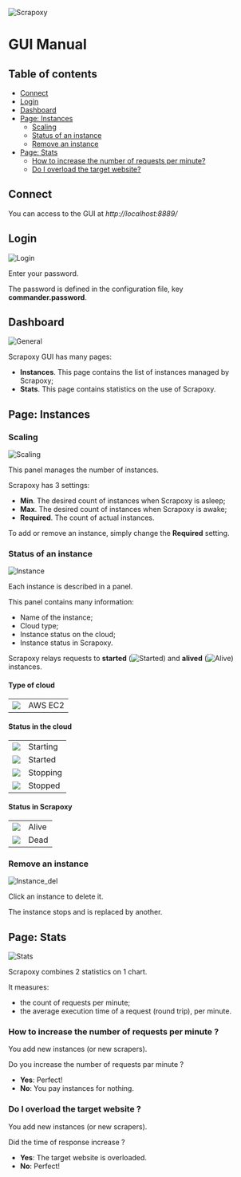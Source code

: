 ![Scrapoxy](https://raw.githubusercontent.com/fabienvauchelles/scrapoxy/master/docs/logo.png)


# GUI Manual

## Table of contents

- [Connect](#connect)
- [Login](#login)
- [Dashboard](#dashboard)
- [Page: Instances](#page-instances)
    - [Scaling](#scaling)
    - [Status of an instance](#status-of-an-instance)
    - [Remove an instance](#remove-an-instance)
- [Page: Stats](#page-stats)
    - [How to increase the number of requests per minute?](#how-to-increase-the-number-of-requests-per-minute-)
    - [Do I overload the target website?](#do-i-overload-the-target-website-)


## Connect

You can access to the GUI at *http://localhost:8889/*


## Login

![Login](https://raw.githubusercontent.com/fabienvauchelles/scrapoxy/master/docs/gui_manual/gui_login.png)

Enter your password.

The password is defined in the configuration file, key **commander.password**.


## Dashboard

![General](https://raw.githubusercontent.com/fabienvauchelles/scrapoxy/master/docs/gui_manual/gui_general.jpg)

Scrapoxy GUI has many pages:

- **Instances**. This page contains the list of instances managed by Scrapoxy;
- **Stats**. This page contains statistics on the use of Scrapoxy.


## Page: Instances


### Scaling

![Scaling](https://raw.githubusercontent.com/fabienvauchelles/scrapoxy/master/docs/gui_manual/gui_scaling.jpg)

This panel manages the number of instances.

Scrapoxy has 3 settings:

- **Min**. The desired count of instances when Scrapoxy is asleep;
- **Max**. The desired count of instances when Scrapoxy is awake;
- **Required**. The count of actual instances.

To add or remove an instance, simply change the **Required** setting.


### Status of an instance

![Instance](https://raw.githubusercontent.com/fabienvauchelles/scrapoxy/master/docs/gui_manual/gui_instance.png)

Each instance is described in a panel.

This panel contains many information:

- Name of the instance;
- Cloud type;
- Instance status on the cloud;
- Instance status in Scrapoxy.

Scrapoxy relays requests to **started**
(![Started](https://raw.githubusercontent.com/fabienvauchelles/scrapoxy/master/docs/gui_manual/gui_instance_started.png))
and **alived**
(![Alive](https://raw.githubusercontent.com/fabienvauchelles/scrapoxy/master/docs/gui_manual/gui_instance_alive.png))
instances.


#### Type of cloud

<table>
  <tr>
    <td><img src="https://raw.githubusercontent.com/fabienvauchelles/scrapoxy/master/docs/gui_manual/gui_instance_awsec2.png"></td><td>AWS EC2</td>
  </tr>
</table>


#### Status in the cloud

<table>
  <tr>
    <td><img src="https://raw.githubusercontent.com/fabienvauchelles/scrapoxy/master/docs/gui_manual/gui_instance_starting.png"></td><td>Starting</td>
  </tr>
  <tr>
    <td><img src="https://raw.githubusercontent.com/fabienvauchelles/scrapoxy/master/docs/gui_manual/gui_instance_started.png"></td><td>Started</td>
  </tr>
  <tr>
    <td><img src="https://raw.githubusercontent.com/fabienvauchelles/scrapoxy/master/docs/gui_manual/gui_instance_stopping.png"></td><td>Stopping</td>
  </tr>
  <tr>
    <td><img src="https://raw.githubusercontent.com/fabienvauchelles/scrapoxy/master/docs/gui_manual/gui_instance_stopped.png"></td><td>Stopped</td>
  </tr>
</table>


#### Status in Scrapoxy

<table>
  <tr>
    <td><img src="https://raw.githubusercontent.com/fabienvauchelles/scrapoxy/master/docs/gui_manual/gui_instance_alive.png"></td><td>Alive</td>
  </tr>
  <tr>
    <td><img src="https://raw.githubusercontent.com/fabienvauchelles/scrapoxy/master/docs/gui_manual/gui_instance_dead.png"></td><td>Dead</td>
  </tr>
</table>
    

### Remove an instance

![Instance_del](https://raw.githubusercontent.com/fabienvauchelles/scrapoxy/master/docs/gui_manual/gui_instance_del.png)

Click an instance to delete it.

The instance stops and is replaced by another.


## Page: Stats

![Stats](https://raw.githubusercontent.com/fabienvauchelles/scrapoxy/master/docs/gui_manual/gui_stats_requests.jpg)

Scrapoxy combines 2 statistics on 1 chart.

It measures:

- the count of requests per minute;
- the average execution time of a request (round trip), per minute.


### How to increase the number of requests per minute ?

You add new instances (or new scrapers).

Do you increase the number of requests par minute ?

- **Yes**: Perfect!
- **No**: You pay instances for nothing.


### Do I overload the target website ?

You add new instances (or new scrapers).

Did the time of response increase ?

- **Yes**: The target website is overloaded.
- **No**: Perfect!
